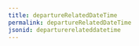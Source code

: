 ```yaml
---
title: departureRelatedDateTime
permalink: departureRelatedDateTime
jsonid: departurerelateddatetime
---
```

